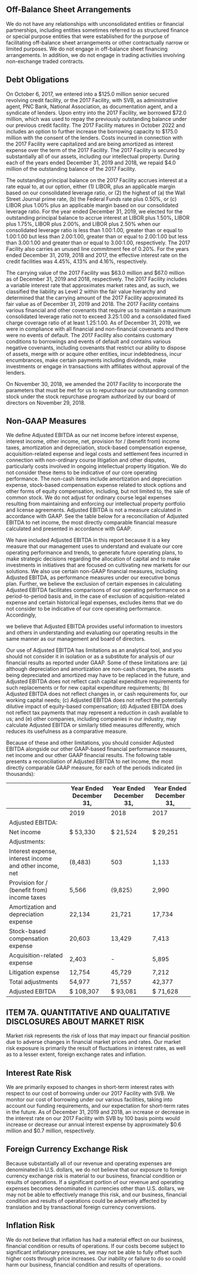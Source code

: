 ## Off-Balance Sheet Arrangements

We do not have any relationships with unconsolidated entities or financial partnerships, including entities sometimes referred to as structured finance or special purpose entities that were established for the purpose of facilitating off-balance sheet arrangements or other contractually narrow or limited purposes. We do not engage in off-balance sheet financing arrangements. In addition, we do not engage in trading activities involving non-exchange traded contracts.

## Debt Obligations

On October 6, 2017, we entered into a $125.0 million senior secured revolving credit facility, or the 2017 Facility, with SVB, as administrative agent, PNC Bank, National Association, as documentation agent, and a syndicate of lenders. Upon entry into the 2017 Facility, we borrowed $72.0 million, which was used to repay the previously outstanding balance under our previous credit facility. The 2017 Facility matures in October 2022 and includes an option to further increase the borrowing capacity to $175.0 million with the consent of the lenders. Costs incurred in connection with the 2017 Facility were capitalized and are being amortized as interest expense over the term of the 2017 Facility. The 2017 Facility is secured by substantially all of our assets, including our intellectual property. During each of the years ended December 31, 2019 and 2018, we repaid $4.0 million of the outstanding balance of the 2017 Facility.

The outstanding principal balance on the 2017 Facility accrues interest at a rate equal to, at our option, either (1) LIBOR, plus an applicable margin based on our consolidated leverage ratio, or (2) the highest of (a) the Wall Street Journal prime rate, (b) the Federal Funds rate plus 0.50%, or (c) LIBOR plus 1.00% plus an applicable margin based on our consolidated leverage ratio. For the year ended December 31, 2019, we elected for the outstanding principal balance to accrue interest at LIBOR plus 1.50%, LIBOR plus 1.75%, LIBOR plus 2.00%, and LIBOR plus 2.50% when our consolidated leverage ratio is less than 1.00:1.00, greater than or equal to 1.00:1.00 but less than 2.00:1.00, greater than or equal to 2.00:1.00 but less than 3.00:1.00 and greater than or equal to 3.00:1.00, respectively. The 2017 Facility also carries an unused line commitment fee of 0.20%. For the years ended December 31, 2019, 2018 and 2017, the effective interest rate on the credit facilities was 4.45%, 4.13% and 4.16%, respectively.

The carrying value of the 2017 Facility was $63.0 million and $67.0 million as of December 31, 2019 and 2018, respectively. The 2017 Facility includes a variable interest rate that approximates market rates and, as such, we classified the liability as Level 2 within the fair value hierarchy and determined that the carrying amount of the 2017 Facility approximated its fair value as of December 31, 2019 and 2018. The 2017 Facility contains various financial and other covenants that require us to maintain a maximum consolidated leverage ratio not to exceed 3.25:1.00 and a consolidated fixed charge coverage ratio of at least 1.25:1.00. As of December 31, 2019, we were in compliance with all financial and non-financial covenants and there were no events of default. The 2017 Facility also contains customary conditions to borrowings and events of default and contains various negative covenants, including covenants that restrict our ability to dispose of assets, merge with or acquire other entities, incur indebtedness, incur encumbrances, make certain payments including dividends, make investments or engage in transactions with affiliates without approval of the lenders.

On November 30, 2018, we amended the 2017 Facility to incorporate the parameters that must be met for us to repurchase our outstanding common stock under the stock repurchase program authorized by our board of directors on November 29, 2018.

## Non-GAAP Measures

We define Adjusted EBITDA as our net income before interest expense, interest income, other income, net, provision for / (benefit from) income taxes, amortization and depreciation, stock-based compensation expense, acquisition-related expense and legal costs and settlement fees incurred in connection with non-ordinary course litigation and other disputes, particularly costs involved in ongoing intellectual property litigation. We do not consider these items to be indicative of our core operating performance. The non-cash items include amortization and depreciation expense, stock-based compensation expense related to stock options and other forms of equity compensation, including, but not limited to, the sale of common stock. We do not adjust for ordinary course legal expenses resulting from maintaining and enforcing our intellectual property portfolio and license agreements. Adjusted EBITDA is not a measure calculated in accordance with GAAP. See the table below for a reconciliation of Adjusted EBITDA to net income, the most directly comparable financial measure calculated and presented in accordance with GAAP.

We have included Adjusted EBITDA in this report because it is a key measure that our management uses to understand and evaluate our core operating performance and trends, to generate future operating plans, to make strategic decisions regarding the allocation of capital and to make investments in initiatives that are focused on cultivating new markets for our solutions. We also use certain non-GAAP financial measures, including Adjusted EBITDA, as performance measures under our executive bonus plan. Further, we believe the exclusion of certain expenses in calculating Adjusted EBITDA facilitates comparisons of our operating performance on a period-to-period basis and, in the case of exclusion of acquisition-related expense and certain historical legal expenses, excludes items that we do not consider to be indicative of our core operating performance. Accordingly,

we believe that Adjusted EBITDA provides useful information to investors and others in understanding and evaluating our operating results in the same manner as our management and board of directors.

Our use of Adjusted EBITDA has limitations as an analytical tool, and you should not consider it in isolation or as a substitute for analysis of our financial results as reported under GAAP. Some of these limitations are: (a) although depreciation and amortization are non-cash charges, the assets being depreciated and amortized may have to be replaced in the future, and Adjusted EBITDA does not reflect cash capital expenditure requirements for such replacements or for new capital expenditure requirements; (b) Adjusted EBITDA does not reflect changes in, or cash requirements for, our working capital needs; (c) Adjusted EBITDA does not reflect the potentially dilutive impact of equity-based compensation; (d) Adjusted EBITDA does not reflect tax payments that may represent a reduction in cash available to us; and (e) other companies, including companies in our industry, may calculate Adjusted EBITDA or similarly titled measures differently, which reduces its usefulness as a comparative measure.

Because of these and other limitations, you should consider Adjusted EBITDA alongside our other GAAP-based financial performance measures, net income and our other GAAP financial results. The following table presents a reconciliation of Adjusted EBITDA to net income, the most directly comparable GAAP measure, for each of the periods indicated (in thousands):

|                                                         | Year Ended December 31,   | Year Ended December 31,   | Year Ended December 31,   |
|---------------------------------------------------------|---------------------------|---------------------------|---------------------------|
|                                                         | 2019                      | 2018                      | 2017                      |
| Adjusted EBITDA:                                        |                           |                           |                           |
| Net income                                              | $ 53,330                  | $ 21,524                  | $ 29,251                  |
| Adjustments:                                            |                           |                           |                           |
| Interest expense, interest income and other income, net | (8,483)                   | 503                       | 1,133                     |
| Provision for / (benefit from) income taxes             | 5,566                     | (9,825)                   | 2,990                     |
| Amortization and depreciation expense                   | 22,134                    | 21,721                    | 17,734                    |
| Stock-based compensation expense                        | 20,603                    | 13,429                    | 7,413                     |
| Acquisition-related expense                             | 2,403                     | -                         | 5,895                     |
| Litigation expense                                      | 12,754                    | 45,729                    | 7,212                     |
| Total adjustments                                       | 54,977                    | 71,557                    | 42,377                    |
| Adjusted EBITDA                                         | $ 108,307                 | $ 93,081                  | $ 71,628                  |

## ITEM 7A. QUANTITATIVE AND QUALITATIVE DISCLOSURES ABOUT MARKET RISK

Market risk represents the risk of loss that may impact our financial position due to adverse changes in financial market prices and rates. Our market risk exposure is primarily the result of fluctuations in interest rates, as well as to a lesser extent, foreign exchange rates and inflation.

## Interest Rate Risk

We are primarily exposed to changes in short-term interest rates with respect to our cost of borrowing under our 2017 Facility with SVB. We monitor our cost of borrowing under our various facilities, taking into account our funding requirements, and our expectation for short-term rates in the future. As of December 31, 2019 and 2018, an increase or decrease in the interest rate on our 2017 Facility with SVB by 100 basis points would increase or decrease our annual interest expense by approximately $0.6 million and $0.7 million, respectively.

## Foreign Currency Exchange Risk

Because substantially all of our revenue and operating expenses are denominated in U.S. dollars, we do not believe that our exposure to foreign currency exchange risk is material to our business, financial condition or results of operations. If a significant portion of our revenue and operating expenses becomes denominated in currencies other than U.S. dollars, we may not be able to effectively manage this risk, and our business, financial condition and results of operations could be adversely affected by translation and by transactional foreign currency conversions.

## Inflation Risk

We do not believe that inflation has had a material effect on our business, financial condition or results of operations. If our costs become subject to significant inflationary pressures, we may not be able to fully offset such higher costs through price increases. Our inability or failure to do so could harm our business, financial condition and results of operations.
